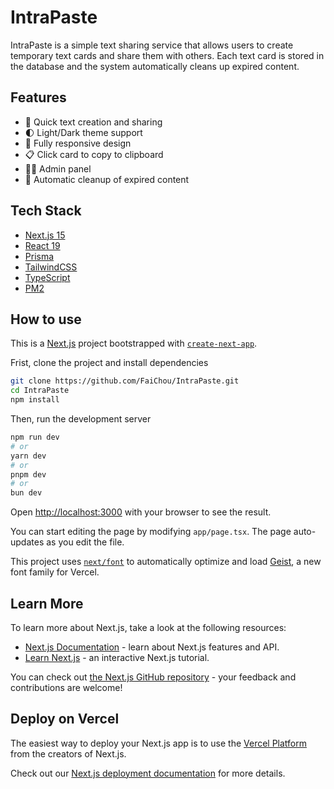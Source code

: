 # IntraPaste

IntraPaste is a simple text sharing service that allows users to create temporary text cards and share them with others. Each text card is stored in the database and the system automatically cleans up expired content.

## Features

- 🚀 Quick text creation and sharing
- 🌓 Light/Dark theme support
- 📱 Fully responsive design
- 📋 Click card to copy to clipboard
- 👨‍💼 Admin panel
- 🧹 Automatic cleanup of expired content

## Tech Stack

- [Next.js 15](https://nextjs.org/)
- [React 19](https://react.dev/)
- [Prisma](https://www.prisma.io/)
- [TailwindCSS](https://tailwindcss.com/)
- [TypeScript](https://www.typescriptlang.org/)
- [PM2](https://pm2.keymetrics.io/)

## How to use

This is a [Next.js](https://nextjs.org) project bootstrapped with [`create-next-app`](https://nextjs.org/docs/app/api-reference/cli/create-next-app).

Frist, clone the project and install dependencies

```bash
git clone https://github.com/FaiChou/IntraPaste.git
cd IntraPaste
npm install
```

Then, run the development server

```bash
npm run dev
# or
yarn dev
# or
pnpm dev
# or
bun dev
```

Open [http://localhost:3000](http://localhost:3000) with your browser to see the result.

You can start editing the page by modifying `app/page.tsx`. The page auto-updates as you edit the file.

This project uses [`next/font`](https://nextjs.org/docs/app/building-your-application/optimizing/fonts) to automatically optimize and load [Geist](https://vercel.com/font), a new font family for Vercel.

## Learn More

To learn more about Next.js, take a look at the following resources:

- [Next.js Documentation](https://nextjs.org/docs) - learn about Next.js features and API.
- [Learn Next.js](https://nextjs.org/learn) - an interactive Next.js tutorial.

You can check out [the Next.js GitHub repository](https://github.com/vercel/next.js) - your feedback and contributions are welcome!

## Deploy on Vercel

The easiest way to deploy your Next.js app is to use the [Vercel Platform](https://vercel.com/new?utm_medium=default-template&filter=next.js&utm_source=create-next-app&utm_campaign=create-next-app-readme) from the creators of Next.js.

Check out our [Next.js deployment documentation](https://nextjs.org/docs/app/building-your-application/deploying) for more details.
